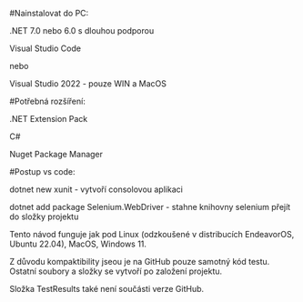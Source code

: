 #Nainstalovat do PC:

.NET 7.0 nebo 6.0 s dlouhou podporou

Visual Studio Code

nebo 

Visual Studio 2022 - pouze WIN a MacOS


#Potřebná rozšíření:

.NET Extension Pack

C#

Nuget Package Manager



#Postup vs code: 



dotnet new xunit - vytvoří consolovou aplikaci



dotnet add package Selenium.WebDriver - stahne knihovny selenium přejít do složky projektu

Tento návod funguje jak pod Linux (odzkoušené v distribucích EndeavorOS, Ubuntu 22.04), MacOS, Windows 11.

Z důvodu kompaktibility jseou je na GitHub pouze samotný kód testu. Ostatní soubory a složky se vytvoří po založení projektu.

Složka TestResults také není součásti verze GitHub.







